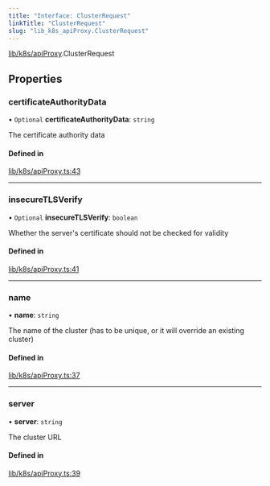 ```yaml
---
title: "Interface: ClusterRequest"
linkTitle: "ClusterRequest"
slug: "lib_k8s_apiProxy.ClusterRequest"
---
```


[lib/k8s/apiProxy](../modules/lib_k8s_apiProxy.md).ClusterRequest

## Properties

### certificateAuthorityData

• `Optional` **certificateAuthorityData**: `string`

The certificate authority data

#### Defined in

[lib/k8s/apiProxy.ts:43](https://github.com/kinvolk/headlamp/blob/ba073244/frontend/src/lib/k8s/apiProxy.ts#L43)

___

### insecureTLSVerify

• `Optional` **insecureTLSVerify**: `boolean`

Whether the server's certificate should not be checked for validity

#### Defined in

[lib/k8s/apiProxy.ts:41](https://github.com/kinvolk/headlamp/blob/ba073244/frontend/src/lib/k8s/apiProxy.ts#L41)

___

### name

• **name**: `string`

The name of the cluster (has to be unique, or it will override an existing cluster)

#### Defined in

[lib/k8s/apiProxy.ts:37](https://github.com/kinvolk/headlamp/blob/ba073244/frontend/src/lib/k8s/apiProxy.ts#L37)

___

### server

• **server**: `string`

The cluster URL

#### Defined in

[lib/k8s/apiProxy.ts:39](https://github.com/kinvolk/headlamp/blob/ba073244/frontend/src/lib/k8s/apiProxy.ts#L39)
